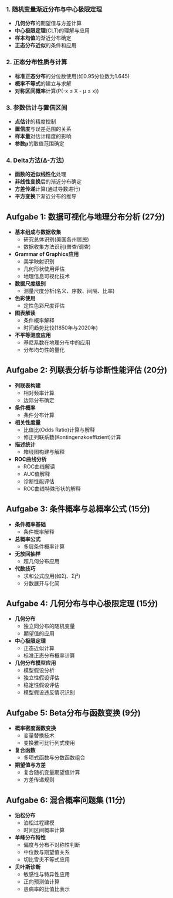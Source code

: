### 1. 随机变量渐近分布与中心极限定理

- **几何分布**的期望值与方差计算
- **中心极限定理**(CLT)的理解与应用
- **样本均值**的渐近分布确定
- **正态分布近似**的条件和应用

### 2. 正态分布性质与计算

- **标准正态分布**的分位数使用(如0.95分位数为1.645)
- **概率不等式**的建立与求解
- **对称区间概率**计算(P(-x ≤ X - μ ≤ x))

### 3. 参数估计与置信区间

- **点估计**的精度控制
- **置信度**与误差范围的关系
- **样本量**对估计精度的影响
- **参数p**的取值范围确定

### 4. Delta方法(∆-方法)

- **函数的近似线性化**处理
- **非线性变换**后的渐近分布确定
- **方差传递**计算(通过导数进行)
- **平方变换**下渐近分布的推导

## Aufgabe 1: 数据可视化与地理分布分析 (27分)

- **基本组成与数据收集**
    - 研究总体识别(美国各州居民)
    - 数据收集方法识别(普查/调查)
- **Grammar of Graphics应用**
    - 美学映射识别
    - 几何形状使用评估
    - 地理信息可视化技术
- **数据尺度级别**
    - 测量尺度分析(名义、序数、间隔、比率)
- **色彩使用**
    - 定性色彩尺度评估
- **图表解读**
    - 条件概率解释
    - 时间趋势比较(1850年与2020年)
- **不平等测度应用**
    - 基尼系数在地理分布中的应用
    - 分布均匀性的量化

## Aufgabe 2: 列联表分析与诊断性能评估 (20分)

- **列联表构建**
    - 相对频率计算
    - 边际分布确定
- **条件概率**
    - 条件分布计算
- **相关性度量**
    - 比值比(Odds Ratio)计算与解释
    - 修正列联系数(Kontingenzkoeffizient)计算
- **描述统计**
    - 箱线图构建与解释
- **ROC曲线分析**
    - ROC曲线解读
    - AUC值解释
    - 诊断性能评估
    - ROC曲线特殊形状的解释

## Aufgabe 3: 条件概率与总概率公式 (15分)

- **条件概率基础**
    - 条件概率解释
- **总概率公式**
    - 多层条件概率计算
- **无放回抽样**
    - 超几何分布应用
- **代数技巧**
    - 求和公式应用(如Σj、Σj²)
    - 分数展开与化简

## Aufgabe 4: 几何分布与中心极限定理 (15分)

- **几何分布**
    - 独立同分布的随机变量
    - 期望值的应用
- **中心极限定理**
    - 正态近似计算
    - 标准正态分布概率计算
- **几何分布模型应用**
    - 模型假设分析
    - 独立性假设评估
    - 稳定性假设评估
    - 模型假设违反情况识别

## Aufgabe 5: Beta分布与函数变换 (9分)

- **概率密度函数变换**
    - 变量替换技术
    - 变换雅可比行列式使用
- **复合函数**
    - 多项式函数与分数函数组合
- **期望值与方差**
    - 复合随机变量期望值计算
    - 方差传递规则

## Aufgabe 6: 混合概率问题集 (11分)

- **泊松分布**
    - 泊松过程建模
    - 时间区间概率计算
- **单峰分布特性**
    - 偏度与分布不对称性判断
    - 中位数与期望值关系
    - 切比雪夫不等式应用
- **贝叶斯诊断**
    - 敏感性与特异性应用
    - 正向预测值计算
    - 患病率的比值比表示

